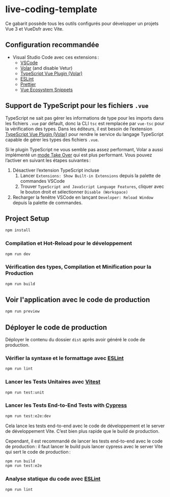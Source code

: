 # live-coding-template

Ce gabarit possède tous les outils configurés pour développer un projets Vue 3 et VueDsfr avec Vite.

## Configuration recommandée

- Visual Studio Code avec ces extensions :
  - [VSCode](https://code.visualstudio.com/)
  - [Volar](https://marketplace.visualstudio.com/items?itemName=Vue.volar) (and disable Vetur)
  - [TypeScript Vue Plugin (Volar)](https://marketplace.visualstudio.com/items?itemName=Vue.vscode-typescript-vue-plugin)
  - [ESLint](https://marketplace.visualstudio.com/items?itemName=dbaeumer.vscode-eslint)
  - [Prettier](https://marketplace.visualstudio.com/items?itemName=esbenp.prettier-vscode)
  - [Vue Ecosystem Snippets](https://marketplace.visualstudio.com/items?itemName=matijao.vue-nuxt-snippets)

## Support de TypeScript pour les fichiers `.vue`

TypeScript ne sait pas gérer les informations de type pour les imports dans les fichiers `.vue` par défault, donc la CLI `tsc` est remplacée par `vue-tsc` pour la vérification des types. Dans les éditeurs, il est besoin de l’extension [TypeScript Vue Plugin (Volar)](https://marketplace.visualstudio.com/items?itemName=Vue.vscode-typescript-vue-plugin) pour rendre le service du langage TypeScript capable de gérer les types des fichiers `.vue`.

Si le plugin TypeScript ne vous semble pas assez performant, Volar a aussi implémenté un [mode Take Over](https://github.com/johnsoncodehk/volar/discussions/471#discussioncomment-1361669) qui est plus performant. Vous pouvez l’activer en suivant les étapes suivantes :

1. Désactiver l’extension TypeScript incluse
    1) Lancer `Extensions: Show Built-in Extensions` depuis la palette de commandes VSCode
    2) Trouver `TypeScript and JavaScript Language Features`, cliquer avec le bouton droit et sélectionner `Disable (Workspace)`
2. Recharger la fenêtre VSCode en lançant `Developer: Reload Window` depuis la palette de commandes.

## Project Setup

```sh
npm install
```

### Compilation et Hot-Reload pour le développement

```sh
npm run dev
```

### Vérification des types, Compilation et Minification pour la Production

```sh
npm run build
```

## Voir l'application avec le code de production

```sh
npm run preview
```

## Déployer le code de production

Déployer le contenu du dossier `dist` après avoir généré le code de production.

### Vérifier la syntaxe et le formattage avec [ESLint](https://eslint.org/)

```sh
npm run lint
```

### Lancer les Tests Unitaires avec [Vitest](https://vitest.dev/)

```sh
npm run test:unit
```

### Lancer les Tests End-to-End Tests with [Cypress](https://www.cypress.io/)

```sh
npm run test:e2e:dev
```

Cela lance les tests end-to-end avec le code de développement et le server de développement Vite.
C’est bien plus rapide que le build de production.

Cependant, il est recommandé de lancer les tests end-to-end avec le code de production : il faut lancer le build puis lancer
cypress avec le server Vite qui sert le code de production :

```sh
npm run build
npm run test:e2e
```

### Analyse statique du code avec [ESLint](https://eslint.org/)

```sh
npm run lint
```
